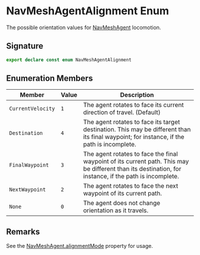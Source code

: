 # NavMeshAgentAlignment Enum

The possible orientation values for [NavMeshAgent](https://developers.meta.com/horizon-worlds/reference/2.0.0/navmesh_navmeshagent) locomotion.

## Signature

```typescript
export declare const enum NavMeshAgentAlignment
```

## Enumeration Members

| Member | Value | Description |
| --- | --- | --- |
| `CurrentVelocity` | `1` | The agent rotates to face its current direction of travel. (Default) |
| `Destination` | `4` | The agent rotates to face its target destination. This may be different than its final waypoint; for instance, if the path is incomplete. |
| `FinalWaypoint` | `3` | The agent rotates to face the final waypoint of its current path. This may be different than its destination, for instance, if the path is incomplete. |
| `NextWaypoint` | `2` | The agent rotates to face the next waypoint of its current path. |
| `None` | `0` | The agent does not change orientation as it travels. |

## Remarks

See the [NavMeshAgent.alignmentMode](https://developers.meta.com/horizon-worlds/reference/2.0.0/navmesh_navmeshagent#alignmentmode) property for usage.